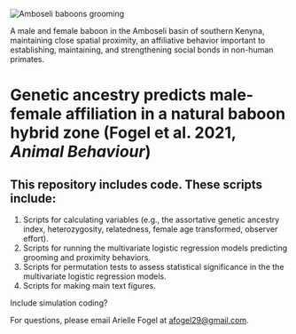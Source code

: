 ![Amboseli baboons grooming](https://github.com/ArielleF/Genetic-Ancestry-Social-Affiliation/issues/1#issue-898365222)

A male and female baboon in the Amboseli basin of southern Kenyna, maintaining close spatial proximity, an affiliative behavior important to establishing, maintaining, and strengthening social bonds in non-human primates.

# Genetic ancestry predicts male-female affiliation in a natural baboon hybrid zone (Fogel et al. 2021, *Animal Behaviour*)

## This repository includes code. These scripts include:
1. Scripts for calculating variables (e.g., the assortative genetic ancestry index, heterozygosity, relatedness, female age transformed, observer effort).
2. Scripts for running the multivariate logistic regression models predicting grooming and proximity behaviors.
3. Scripts for permutation tests to assess statistical significance in the the multivariate logistic regression models.
4. Scripts for making main text figures.

Include simulation coding?

For questions, please email Arielle Fogel at <afogel29@gmail.com>.
